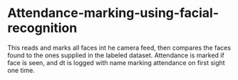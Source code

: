 # Attendance-marking-using-facial-recognition

This reads and marks all faces int he camera feed, then compares the faces found to the ones supplied in the labeled dataset.
Attendance is marked if face is seen, and dt is logged with name marking attendance on first sight one time.
